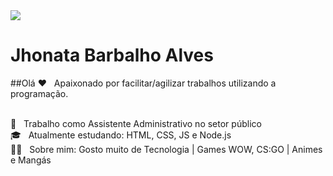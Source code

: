 <img width="auto" src="https://cdn.discordapp.com/attachments/694609874197151754/813851700011335730/NLW04_pack_divulgacao_-_Github.png">

# Jhonata Barbalho Alves

##Olá
:heart: &nbsp; Apaixonado por facilitar/agilizar trabalhos utilizando a programação.

<br/> :department_store: &nbsp; Trabalho como Assistente Administrativo no setor público
<br/> :mortar_board: &nbsp; Atualmente estudando: HTML, CSS, JS e Node.js
<br/> 🙋‍♂️ &nbsp; Sobre mim: Gosto muito de Tecnologia | Games WOW, CS:GO | Animes e Mangás







<!--
**4llves/4llves** is a ✨ _special_ ✨ repository because its `README.md` (this file) appears on your GitHub profile.

Here are some ideas to get you started:

- 🔭 I’m currently working on ...
- 🌱 I’m currently learning ...
- 👯 I’m looking to collaborate on ...
- 🤔 I’m looking for help with ...
- 💬 Ask me about ...
- 📫 How to reach me: ...
- 😄 Pronouns: ...
- ⚡ Fun fact: ...
-->
